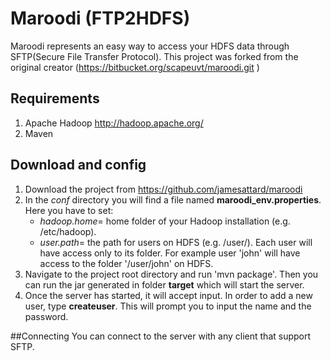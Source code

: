 # Maroodi (FTP2HDFS)

Maroodi represents an easy way to access your HDFS data through SFTP(Secure File Transfer Protocol). This project was forked from the original creator (https://bitbucket.org/scapeuvt/maroodi.git )

## Requirements
1. Apache Hadoop http://hadoop.apache.org/
2. Maven

## Download and config
1. Download the project from https://github.com/jamesattard/maroodi
2. In the *conf* directory you will find a file named **maroodi_env.properties**. Here you have to set:
    * _hadoop.home_= home folder of your Hadoop installation (e.g. /etc/hadoop).
    * _user.path_= the path for users on HDFS (e.g. /user/).  Each user will have access only to its folder. For example user 'john' will have access to the folder '/user/john' on HDFS. 
3. Navigate to the project root directory and run 'mvn package'. Then you can run the jar generated in folder **target** which will start the server.
4. Once the server has started, it will accept input. In order to add a new user, type **createuser**. This will prompt you to input the name and the password.

##Connecting
You can connect to the server with any client that support SFTP.